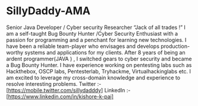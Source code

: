 # SillyDaddy-AMA
  Senior Java Developer / Cyber security Researcher  “Jack of all trades !”  I am a self-taught Bug Bounty Hunter /Cyber Security Enthusiast with a passion for programming and a penchant for learning new technologies. I have been a reliable team-player who envisages and develops production-worthy systems and applications for my clients.  After 8 years of being an ardent programmer(JAVA ) , I switched gears to cyber security and became a Bug Bounty Hunter. I have experience working on  pentesting labs such as Hackthebox, OSCP labs, Pentesterlab, Tryhackme, Virtualhackinglabs etc.  I am excited to leverage my cross-domain knowledge and experience to resolve interesting problems.  Twitter :- [https://mobile.twitter.com/sillydadddy] LinkedIn :- [https://www.linkedin.com/in/kishore-k-pai]
